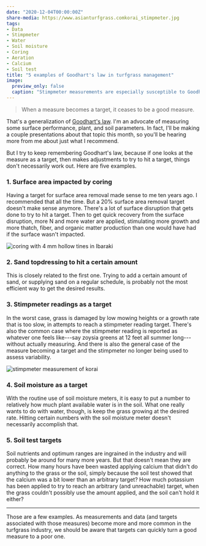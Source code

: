 ```yaml
---
date: "2020-12-04T00:00:00Z"
share-media: https://www.asianturfgrass.comkorai_stimpmeter.jpg
tags:
- Data
- Stimpmeter
- Water
- Soil moisture
- Coring
- Aeration
- Calcium
- Soil test
title: "5 examples of Goodhart's law in turfgrass management"
image:
  preview_only: false
  caption: "Stimpmeter measurements are especially susceptible to Goodhart's law."
---
```


> When a measure becomes a target, it ceases to be a good measure.

That's a generalization of [Goodhart's law](https://en.wikipedia.org/wiki/Goodhart%27s_law). I'm an advocate of measuring some surface performance, plant, and soil parameters. In fact, I'll be making a couple presentations about that topic this month, so you'll be hearing more from me about just what I recommend. 

But I try to keep remembering Goodhart's law, because if one looks at the measure as a target, then makes adjustments to try to hit a target, things don't necessarily work out. Here are five examples.

### 1. Surface area impacted by coring

Having a target for surface area removal made sense to me ten years ago. I recommended that all the time. But a 20% surface area removal target doesn't make sense anymore. There's a lot of surface disruption that gets done to try to hit a target. Then to get quick recovery from the surface disruption, more N and more water are applied, stimulating more growth and more thatch, fiber, and organic matter production than one would have had if the surface wasn't impacted.

![coring with 4 mm hollow tines in Ibaraki](coring_ibaraki.jpg)

### 2. Sand topdressing to hit a certain amount

This is closely related to the first one. Trying to add a certain amount of sand, or supplying sand on a regular schedule, is probably not the most efficient way to get the desired results. 

### 3. Stimpmeter readings as a target

In the worst case, grass is damaged by low mowing heights or a growth rate that is too slow, in attempts to reach a stimpmeter reading target. There's also the common case where the stimpmeter reading is reported as whatever one feels like---say zoysia greens at 12 feet all summer long---without actually measuring. And there is also the general case of the measure becoming a target and the stimpmeter no longer being used to assess variability.

![stimpmeter measurement of korai](korai_stimpmeter.jpg)

### 4. Soil moisture as a target

With the routine use of soil moisture meters, it is easy to put a number to relatively how much plant available water is in the soil. What one really wants to do with water, though, is keep the grass growing at the desired rate. Hitting certain numbers with the soil moisture meter doesn't necessarily accomplish that.

### 5. Soil test targets

Soil nutrients and optimum ranges are ingrained in the industry and will probably be around for many more years. But that doesn't mean they are correct. How many hours have been wasted applying calcium that didn't do anything to the grass or the soil, simply because the soil test showed that the calcium was a bit lower than an arbitrary target? How much potassium has been applied to try to reach an arbitrary (and unreachable) target, when the grass couldn't possibly use the amount applied, and the soil can't hold it either?

---

Those are a few examples. As measurements and data (and targets associated with those measures) become more and more common in the turfgrass industry, we should be aware that targets can quickly turn a good measure to a poor one. 
